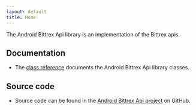 ```yaml
---
layout: default
title: Home
---
```


The Android Bittrex Api library is an implementation of the Bittrex apis.

## Documentation ##

* The [class reference][] documents the Android Bittrex Api library classes.

[class reference]: https://corycharlton.github.io/Android-Bittrex-Api/reference

## Source code ##

* Source code can be found in the [Android Bittrex Api project][] on GitHub.

[Android Bittrex Api project]: https://github.com/CoryCharlton/Android-Bittrex-Api
